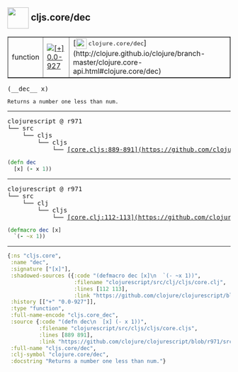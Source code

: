 ## <img width="48px" valign="middle" src="http://i.imgur.com/Hi20huC.png"> cljs.core/dec

 <table border="1">
<tr>
<td>function</td>
<td><a href="https://github.com/cljsinfo/api-refs/tree/0.0-927"><img valign="middle" alt="[+] 0.0-927" src="https://img.shields.io/badge/+-0.0--927-lightgrey.svg"></a> </td>
<td>
[<img height="24px" valign="middle" src="http://i.imgur.com/1GjPKvB.png"> <samp>clojure.core/dec</samp>](http://clojure.github.io/clojure/branch-master/clojure.core-api.html#clojure.core/dec)
</td>
</tr>
</table>

 <samp>
(__dec__ x)<br>
</samp>

```
Returns a number one less than num.
```

---

 <pre>
clojurescript @ r971
└── src
    └── cljs
        └── cljs
            └── <ins>[core.cljs:889-891](https://github.com/clojure/clojurescript/blob/r971/src/cljs/cljs/core.cljs#L889-L891)</ins>
</pre>

```clj
(defn dec
  [x] (- x 1))
```


---

 <pre>
clojurescript @ r971
└── src
    └── clj
        └── cljs
            └── <ins>[core.clj:112-113](https://github.com/clojure/clojurescript/blob/r971/src/clj/cljs/core.clj#L112-L113)</ins>
</pre>

```clj
(defmacro dec [x]
  `(- ~x 1))
```

---

```clj
{:ns "cljs.core",
 :name "dec",
 :signature ["[x]"],
 :shadowed-sources ({:code "(defmacro dec [x]\n  `(- ~x 1))",
                     :filename "clojurescript/src/clj/cljs/core.clj",
                     :lines [112 113],
                     :link "https://github.com/clojure/clojurescript/blob/r971/src/clj/cljs/core.clj#L112-L113"}),
 :history [["+" "0.0-927"]],
 :type "function",
 :full-name-encode "cljs.core_dec",
 :source {:code "(defn dec\n  [x] (- x 1))",
          :filename "clojurescript/src/cljs/cljs/core.cljs",
          :lines [889 891],
          :link "https://github.com/clojure/clojurescript/blob/r971/src/cljs/cljs/core.cljs#L889-L891"},
 :full-name "cljs.core/dec",
 :clj-symbol "clojure.core/dec",
 :docstring "Returns a number one less than num."}

```
